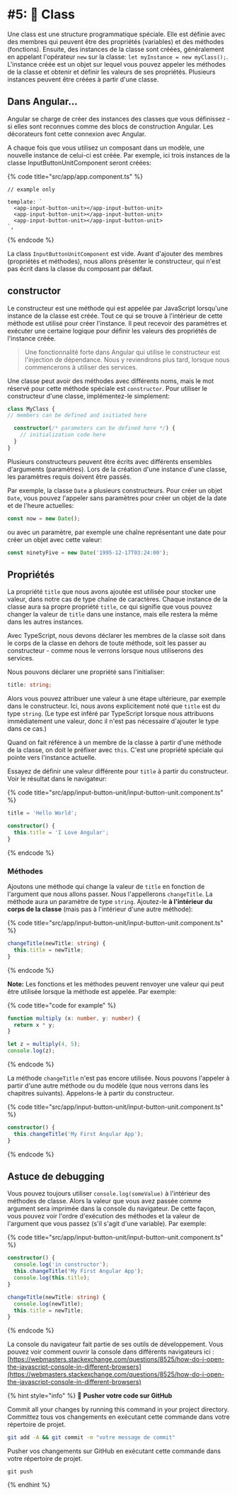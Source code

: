 # #5: 💼 Class

Une class est une structure programmatique spéciale. Elle est définie avec des membres qui peuvent être des propriétés \(variables\) et des méthodes \(fonctions\). Ensuite, des instances de la classe sont créées, généralement en appelant l'opérateur `new` sur la classe: `let myInstance = new myClass();`. L'instance créée est un objet sur lequel vous pouvez appeler les méthodes de la classe et obtenir et définir les valeurs de ses propriétés. Plusieurs instances peuvent être créées à partir d'une classe.

## Dans Angular...

Angular se charge de créer des instances des classes que vous définissez - si elles sont reconnues comme des blocs de construction Angular. Les décorateurs font cette connexion avec Angular.

A chaque fois que vous utilisez un composant dans un modèle, une nouvelle instance de celui-ci est créée. Par exemple, ici trois instances de la classe InputButtonUnitComponent seront créées:

{% code title="src/app/app.component.ts" %}
```markup
// example only

template: `
  <app-input-button-unit></app-input-button-unit>
  <app-input-button-unit></app-input-button-unit>
  <app-input-button-unit></app-input-button-unit>
`,
```
{% endcode %}

La class `InputButtonUnitComponent` est vide. Avant d'ajouter des membres \(propriétés et méthodes\), nous allons présenter le constructeur, qui n'est pas écrit dans la classe du composant par défaut.

## constructor

Le constructeur est une méthode qui est appelée par JavaScript lorsqu'une instance de la classe est créée. Tout ce qui se trouve à l'intérieur de cette méthode est utilisé pour créer l'instance. Il peut recevoir des paramètres et exécuter une certaine logique pour définir les valeurs des propriétés de l'instance créée.

> Une fonctionnalité forte dans Angular qui utilise le constructeur est l'injection de dépendance. Nous y reviendrons plus tard, lorsque nous commencerons à utiliser des services.

Une classe peut avoir des méthodes avec différents noms, mais le mot réservé pour cette méthode spéciale est `constructor`. Pour utiliser le constructeur d'une classe, implémentez-le simplement:

```typescript
class MyClass {
// members can be defined and initiated here

  constructor(/* parameters can be defined here */) {
    // initialization code here
  }
}

```

Plusieurs constructeurs peuvent être écrits avec différents ensembles d'arguments \(paramètres\). Lors de la création d'une instance d'une classe, les paramètres requis doivent être passés.

Par exemple, la classe `Date` a plusieurs constructeurs. Pour créer un objet `Date`, vous pouvez l'appeler sans paramètres pour créer un objet de la date et de l'heure actuelles:

```typescript
const now = new Date();
```

ou avec un paramètre, par exemple une chaîne représentant une date pour créer un objet avec cette valeur:

```typescript
const ninetyFive = new Date('1995-12-17T03:24:00');
```

## Propriétés

La propriété `title` que nous avons ajoutée est utilisée pour stocker une valeur, dans notre cas de type chaîne de caractères. Chaque instance de la classe aura sa propre propriété `title`, ce qui signifie que vous pouvez changer la valeur de `title` dans une instance, mais elle restera la même dans les autres instances.

Avec TypeScript, nous devons déclarer les membres de la classe soit dans le corps de la classe en dehors de toute méthode, soit les passer au constructeur - comme nous le verrons lorsque nous utiliserons des services.

Nous pouvons déclarer une propriété sans l'initialiser:

```typescript
title: string;
```

Alors vous pouvez attribuer une valeur à une étape ultérieure, par exemple dans le constructeur. Ici, nous avons explicitement noté que `title` est du type `string`. \(Le type est inféré par TypeScript lorsque nous attribuons immédiatement une valeur, donc il n'est pas nécessaire d'ajouter le type dans ce cas.\)

Quand on fait référence à un membre de la classe à partir d'une méthode de la classe, on doit le préfixer avec `this`. C'est une propriété spéciale qui pointe vers l'instance actuelle.

Essayez de définir une valeur différente pour `title` à partir du constructeur. Voir le résultat dans le navigateur:

{% code title="src/app/input-button-unit/input-button-unit.component.ts" %}
```typescript
title = 'Hello World';

constructor() { 
  this.title = 'I Love Angular';
}
```
{% endcode %}

### Méthodes

Ajoutons une méthode qui change la valeur de `title` en fonction de l'argument que nous allons passer. Nous l'appellerons `changeTitle`. La méthode aura un paramètre de type `string`. Ajoutez-le **à l'intérieur du corps de la classe** \(mais pas à l'intérieur d'une autre méthode\):

{% code title="src/app/input-button-unit/input-button-unit.component.ts" %}
```typescript
changeTitle(newTitle: string) {
  this.title = newTitle;
}
```
{% endcode %}

**Note:** Les fonctions et les méthodes peuvent renvoyer une valeur qui peut être utilisée lorsque la méthode est appelée. Par exemple:

{% code title="code for example" %}
```typescript
function multiply (x: number, y: number) {
  return x * y;
}

let z = multiply(4, 5);
console.log(z);
```
{% endcode %}

La méthode `changeTitle` n'est pas encore utilisée. Nous pouvons l'appeler à partir d'une autre méthode ou du modèle \(que nous verrons dans les chapitres suivants\). Appelons-le à partir du constructeur.

{% code title="src/app/input-button-unit/input-button-unit.component.ts" %}
```typescript
constructor() { 
  this.changeTitle('My First Angular App');
}
```
{% endcode %}

## Astuce de debugging

Vous pouvez toujours utiliser `console.log(someValue)` à l'intérieur des méthodes de classe. Alors la valeur que vous avez passée comme argument sera imprimée dans la console du navigateur. De cette façon, vous pouvez voir l'ordre d'exécution des méthodes et la valeur de l'argument que vous passez \(s'il s'agit d'une variable\). Par exemple:

{% code title="src/app/input-button-unit/input-button-unit.component.ts" %}
```typescript
constructor() { 
  console.log('in constructor');
  this.changeTitle('My First Angular App');
  console.log(this.title);
}

changeTitle(newTitle: string) {
  console.log(newTitle);
  this.title = newTitle;
}
```
{% endcode %}

La console du navigateur fait partie de ses outils de développement. Vous pouvez voir comment ouvrir la console dans différents navigateurs ici : [https://webmasters.stackexchange.com/questions/8525/how-do-i-open-the-javascript-console-in-different-browsers](https://webmasters.stackexchange.com/questions/8525/how-do-i-open-the-javascript-console-in-different-browsers)

{% hint style="info" %}
💾 **Pusher votre code sur GitHub**

Commit all your changes by running this command in your project directory.
Committez tous vos changements en exécutant cette commande dans votre répertoire de projet.

```bash
git add -A && git commit -m "votre message de commit"
```

Pusher vos changements sur GitHub en exécutant cette commande dans votre répertoire de projet.

```
git push
```
{% endhint %}
